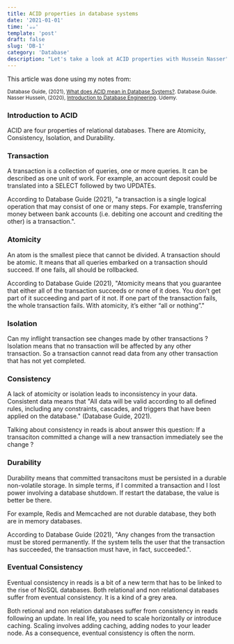 ```yaml
---
title: ACID properties in database systems
date: '2021-01-01'
time: '☕️☕️'
template: 'post'
draft: false
slug: 'DB-1'
category: 'Database'
description: "Let's take a look at ACID properties with Hussein Nasser"
---
```


This article was done using my notes from:

<sub>Database Guide, (2021), [What does ACID mean in Database Systems?](https://database.guide/what-is-acid-in-databases/). Database.Guide.</sub></br>
<sub>Nasser Hussein, (2020), [Introduction to Database Engineering](https://www.udemy.com/course/database-engines-crash-course). Udemy.</sub></br>

### Introduction to ACID

ACID are four properties of relational databases. There are Atomicity, Consistency, Isolation, and Durability.

### Transaction

A transaction is a collection of queries, one or more queries. It can be described as one unit of work. For example, an account deposit could be translated into a SELECT followed by two UPDATEs.

According to Database Guide (2021), "a transaction is a single logical operation that may consist of one or many steps. For example, transferring money between bank accounts (i.e. debiting one account and crediting the other) is a transaction.".

### Atomicity

An atom is the smallest piece that cannot be divided. A transaction should be atomic. It means that all queries embarked on a transaction should succeed. If one fails, all should be rollbacked.

According to Database Guide (2021), "Atomicity means that you guarantee that either all of the transaction succeeds or none of it does. You don’t get part of it succeeding and part of it not. If one part of the transaction fails, the whole transaction fails. With atomicity, it’s either “all or nothing”."

### Isolation

Can my inflight transaction see changes made by other transactions ? Isolation means that no transaction will be affected by any other transaction. So a transaction cannot read data from any other transaction that has not yet completed.

### Consistency

A lack of atomicity or isolation leads to inconsistency in your data. Consistent data means that "All data will be valid according to all defined rules, including any constraints, cascades, and triggers that have been applied on the database." (Database Guide, 2021).

Talking about consistency in reads is about answer this question: If a transaciton committed a change will a new transaction immediately see the change ?  

### Durability

Durability means that committed transacitons must be persisted in a durable non-volatile storage. In simple terms, if I commited a transaction and I lost power involving a database shutdown. If restart the database, the value is better be there.

For example, Redis and Memcached are not durable database, they both are in memory databases.

According to Database Guide (2021), "Any changes from the transaction must be stored permanently. If the system tells the user that the transaction has succeeded, the transaction must have, in fact, succeeded.".

### Eventual Consistency

Eventual consistency in reads is a bit of a new term that has to be linked to the rise of NoSQL databases. Both relational and non relational databases suffer from eventual consistency. It is a kind of a grey area. 

Both retional and non relation databases suffer from consistency in reads following an update. In real life, you need to scale horizontally or introduce caching. Scaling involves adding caching, adding nodes to your leader node. As a consequence, eventual consistency is often the norm.  